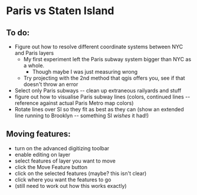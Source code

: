 # Paris vs Staten Island

## To do:
* Figure out how to resolve different coordinate systems between NYC and Paris layers
	* My first experiment left the Paris subway system bigger than NYC as a whole. 
		* Though maybe I was just measuring wrong 
	* Try projecting with the 2nd method that qgis offers you, see if that doesn't throw an error
* Select only Paris subways -- clean up extraneous railyards and stuff
* figure out how to visualise Paris subway lines (colors, continued lines -- reference against actual Paris Metro map colors)
* Rotate lines over SI so they fit as best as they can (show an extended line running to Brooklyn -- something SI *wishes* it had!)

## Moving features:
* turn on the advanced digitizing toolbar
* enable editing on layer
* select features of layer you want to move
* click the Move Feature button
* click on the selected features (maybe? this isn't clear)
* click where you want the features to go
* (still need to work out how this works exactly)




